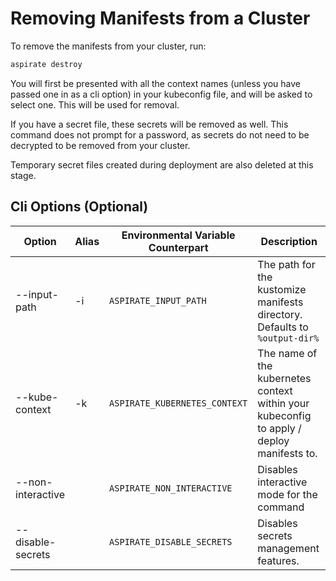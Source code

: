 # Removing Manifests from a Cluster

To remove the manifests from your cluster, run:

```bash
aspirate destroy
```

You will first be presented with all the context names (unless you have passed one in as a cli option) in your kubeconfig file, and will be asked to select one.
This will be used for removal.

If you have a secret file, these secrets will be removed as well. This command does not prompt for a password, as secrets do not need to be decrypted to be removed from your cluster.

Temporary secret files created during deployment are also deleted at this stage.

## Cli Options (Optional)

| Option            | Alias | Environmental Variable Counterpart | Description                                                                               |
|-------------------|-------|------------------------------------|-------------------------------------------------------------------------------------------|
| --input-path      | -i    | `ASPIRATE_INPUT_PATH`              | The path for the kustomize manifests directory. Defaults to `%output-dir%`                |
| --kube-context    | -k    | `ASPIRATE_KUBERNETES_CONTEXT`      | The name of the kubernetes context within your kubeconfig to apply / deploy manifests to. |
| --non-interactive |       | `ASPIRATE_NON_INTERACTIVE`         | Disables interactive mode for the command                                                 |
| --disable-secrets |       | `ASPIRATE_DISABLE_SECRETS`         | Disables secrets management features.                                                     |